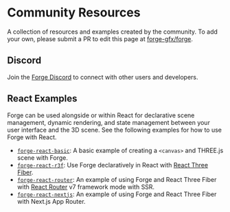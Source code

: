 # Community Resources

A collection of resources and examples created by the community. To add your own, please submit a PR to edit this page at [forge-gfx/forge](https://github.com/forge-gfx/forge/tree/main/docs/docs/community-resources.md).

## Discord

Join the [Forge Discord](https://discord.gg/W39qmSKemS) to connect with other users and developers.

## React Examples

Forge can be used alongside or within React for declarative scene management, dynamic rendering, and state management between your user interface and the 3D scene. See the following examples for how to use Forge with React.

- [`forge-react-basic`](https://github.com/forge-gfx/forge-react-basic): A basic example of creating a `<canvas>` and THREE.js scene with Forge.
- [`forge-react-r3f`](https://github.com/forge-gfx/forge-react-r3f): Use Forge declaratively in React with [React Three Fiber](https://r3f.docs.pmnd.rs).
- [`forge-react-router`](https://github.com/forge-gfx/forge-react-router): An example of using Forge and React Three Fiber with [React Router](https://reactrouter.com) v7 framework mode with SSR.
- [`forge-react-nextjs`](https://github.com/forge-gfx/forge-react-nextjs): An example of using Forge and React Three Fiber with Next.js App Router.
